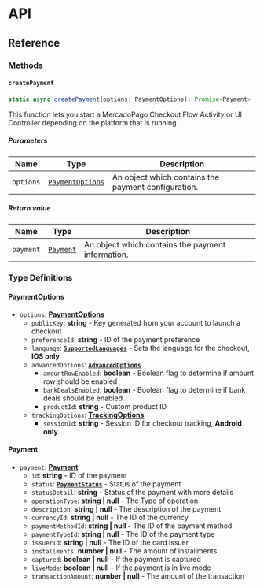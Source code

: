 # API

## Reference 

### Methods

#### `createPayment`

```javascript
static async createPayment(options: PaymentOptions): Promise<Payment>
```

This function lets you start a MercadoPago Checkout Flow Activity or UI Controller depending on the platform that is running.

##### Parameters

| Name      | Type                                               | Description                                                            |
| --------- | -------------------------------------------------- | ---------------------------------------------------------------------- |
| `options` | [`PaymentOptions`](https://github.com/BlackBoxVision/react-native-mercadopago-px/blob/master/src/types/index.ts#L34)                               | An object which contains the payment configuration.                                                       |

##### Return value

| Name      | Type                                               | Description                                                            |
| --------- | -------------------------------------------------- | ---------------------------------------------------------------------- |
| `payment` | [`Payment`](https://github.com/BlackBoxVision/react-native-mercadopago-px/blob/master/src/types/index.ts#L68)                                | An object which contains the payment information.                                                       |

### Type Definitions

#### PaymentOptions

- `options`: **[PaymentOptions](https://github.com/BlackBoxVision/react-native-mercadopago-px/blob/master/src/index.tsx#L26)**
  - `publicKey`: **string** - Key generated from your account to launch a checkout
  - `preferenceId`: **string** - ID of the payment preference
  - `language`: **[`SupportedLanguages`](https://github.com/BlackBoxVision/react-native-mercadopago-px/blob/master/src/types/index.ts#L1)** - Sets the language for the checkout, **IOS only**
  - `advancedOptions`: **[`AdvancedOptions`](https://github.com/BlackBoxVision/react-native-mercadopago-px/blob/master/src/types/index.ts#L19)**
    - `amountRowEnabled`: **boolean** - Boolean flag to determine if amount row should be enabled
    - `bankDealsEnabled`: **boolean** - Boolean flag to determine if bank deals should be enabled
    - `productId`: **string** - Custom product ID
  - `trackingOptions`: **[TrackingOptions](https://github.com/BlackBoxVision/react-native-mercadopago-px/blob/master/src/types/index.ts#L12)**
    - `sessionId`: **string** - Session ID for checkout tracking, **Android only**

#### Payment

- `payment`: **[Payment](https://github.com/BlackBoxVision/react-native-mercadopago-px/blob/master/src/index.tsx#L49)**
  - `id`: **string** - ID of the payment
  - `status`: **[`PaymentStatus`](https://github.com/BlackBoxVision/react-native-mercadopago-px/blob/master/src/types/index.ts#L57)** - Status of the payment
  - `statusDetail`: **string** - Status of the payment with more details
  - `operationType`: **string | null** - The Type of operation
  - `description`: **string | null** - The description of the payment
  - `currencyId`: **string | null** - The ID of the currency
  - `paymentMethodId`: **string | null** - The ID of the payment method
  - `paymentTypeId`: **string | null** - The ID of the payment type
  - `issuerId`: **string | null** - The ID of the card issuer
  - `installments`: **number | null** - The amount of installments
  - `captured`: **boolean | null** - If the payment is captured
  - `liveMode`: **boolean | null** - If the payment is in live mode
  - `transactionAmount`: **number | null** - The amount of the transaction